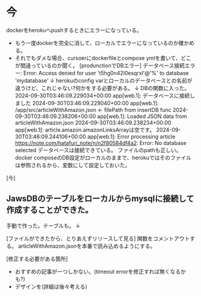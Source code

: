# 今
dockerをherokuへpushするときにエラーになっている。
- もう一度dockerを完全に消して、ローカルでエラーになっているのか確かめる。
- それでもダメな場合、cursoerにdockerfileとcompose ymlを書いて、どこが間違っているのか聞く。
[produnctionでDBエラー]
データベース接続エラー: Error: Access denied for user 't5hg0n42l0esqrxl'@'%' to database 'mydatabase'
↓
herokuのconfig varとローカルのデータベースとの名前が違うけど、これじゃない?何かをする必要がある。
↓
 DBの関数に入った。
2024-09-30T03:46:09.229034+00:00 app[web.1]: データベースに接続しました
2024-09-30T03:46:09.229040+00:00 app[web.1]: /app/src/articleWithAmazon.json <- filePath from insertDB func
2024-09-30T03:46:09.238206+00:00 app[web.1]: Loaded JSON data from articleWithAmazon.json
2024-09-30T03:46:09.238234+00:00 app[web.1]: article.amazon.amazonLinksArrayは空です。
2024-09-30T03:46:09.244106+00:00 app[web.1]: Error processing article https://note.com/hatafuri_note/n/n2f80584df4a2: Error: No database selected
データベースは接続できている。
ファイルのpathも正しい。
docker composeのDB設定がローカルのままで、herokuではそのファイルは参照されるから、変数にして設定しておいた。




[今]
## JawsDBのテーブルをローカルからmysqlに接続して作成することができた。
手動で作った。テーブルも。
↓


 [ファイルができたから、とりあえずリリースして見る]
 関数をコメントアウトする。
 articleWithAmazon.jsonを本番で読み込めるようにする。


 [修正する必要がある箇所]
 - おすすめの記事が一つしかない。(timeout errorを修正すれば無くなるかも?)
 - デザインを(詳細は後々考える)

